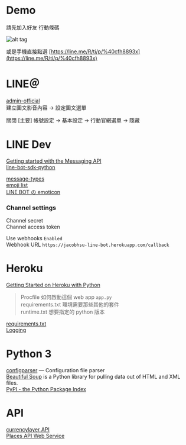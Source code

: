 # Demo
 
請先加入好友 行動條碼

![alt tag](https://imgur.com/kZAICSr.png)

或是手機直接點選 [https://line.me/R/ti/p/%40cfh8893x](https://line.me/R/ti/p/%40cfh8893x)


# LINE＠

[admin-official](https://at.line.me/tw/)  
建立圖文影音內容 -> 設定圖文選單  

關閉 [主要]  帳號設定 -> 基本設定 -> 行動官網選單 -> 隱藏

# LINE Dev 

[Getting started with the Messaging API](https://developers.line.me/console/channel/1566062594/basic/)  
[line-bot-sdk-python](https://github.com/line/line-bot-sdk-python)  

[message-types](https://developers.line.me/en/docs/messaging-api/message-types/)  
[emoji list](https://developers.line.me/media/messaging-api/emoji-list.pdf)  
[LINE BOT の emoticon](https://qiita.com/Repomn/items/b991f20e4fecd0577d4b)  

### Channel settings

Channel secret  
Channel access token  

Use webhooks `Enabled`  
Webhook URL  `https://jacobhsu-line-bot.herokuapp.com/callback`  

# Heroku 

[Getting Started on Heroku with Python](https://devcenter.heroku.com/articles/getting-started-with-python#deploy-the-app)  

> Procfile 如何啟動這個 web app `app.py`  
requirements.txt 環境需要那些其他的套件  
runtime.txt 想要指定的 python 版本  

[requirements.txt](https://devcenter.heroku.com/articles/python-pip)  
[Logging](https://devcenter.heroku.com/articles/logging)  

# Python 3

[configparser](https://docs.python.org/3/library/configparser.html) — Configuration file parser  
[Beautiful Soup](https://www.crummy.com/software/BeautifulSoup/bs4/doc/) is a Python library for pulling data out of HTML and XML files.  
[PyPI - the Python Package Index](https://pypi.python.org/pypi)  

# API

[currencylayer API](https://currencylayer.com/documentation)  
[Places API Web Service](https://developers.google.com/places/web-service/search?hl=zh-tw)  